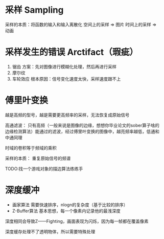 # 
# 采样 Sampling
采样的本质：将函数的输入和输入离散化
空间上的采样 => 图片
时间上的采样 => 动画

# 采样发生的错误 Arctifact（瑕疵）
1. 锯齿 
   方案：先对图像进行模糊化处理，然后再进行采样
2. 摩尔纹
3. 车轮效应
根本原因：信号变化速度太快，采样速度跟不上

# 傅里叶变换
越是高频的型号，越是需要更高频率的采样，无法恢复成原始信号

高通滤波：
只有高频（一般来说是图像的边缘，想想你毕业论文的sober算子啥的边缘检测算法）能通过的滤波，经过傅里叶变换的图像中，越亮频率越低，低通和中通同理

时域的卷积等于频域的乘积

采样的本质：
重复原始信号的频谱

TODO:找一个游戏对象的描边算法练练手

# 深度缓冲
- 画家算法
  需要快速排序，nlogn的复杂度（基于比较的排序）
- Z-Buffer算法
  基本思想，每一个像素内记录他的最浅深度

深度相同会导致Z——Fighting，画面表现为闪烁，因为每一帧都在覆盖像素

深度缓存处理不了透明物体，所以需要特殊处理





